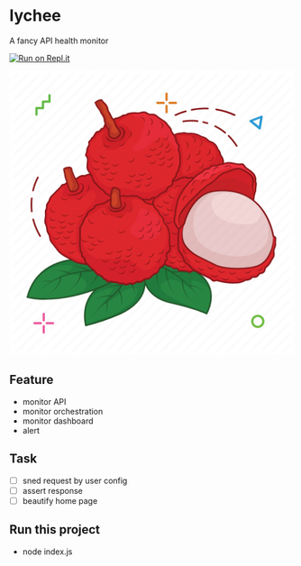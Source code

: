 # lychee
A fancy API health monitor

[![Run on Repl.it](https://repl.it/badge/github/VegetableGarden/lychee)](https://repl.it/github/VegetableGarden/lychee)

![lychee](./lychee.png)


## Feature

- monitor API
- monitor orchestration
- monitor dashboard
- alert

## Task

- [ ] sned request by user config
- [ ] assert response
- [ ] beautify home page

## Run this project

- node index.js
